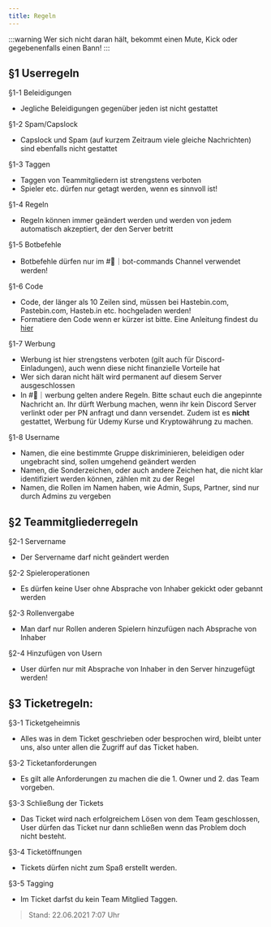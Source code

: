 ```yaml
---
title: Regeln
---
```


:::warning
Wer sich nicht daran hält, bekommt einen Mute, Kick oder gegebenenfalls einen Bann!
:::

## §1 Userregeln

§1-1 Beleidigungen

- Jegliche Beleidigungen gegenüber jeden ist nicht gestattet

§1-2 Spam/Capslock

- Capslock und Spam (auf kurzem Zeitraum viele gleiche Nachrichten) sind ebenfalls nicht gestattet

§1-3 Taggen

- Taggen von Teammitgliedern ist strengstens verboten
- Spieler etc. dürfen nur getagt werden, wenn es sinnvoll ist!

§1-4 Regeln

- Regeln können immer geändert werden und werden von jedem automatisch akzeptiert, der den Server betritt

§1-5 Botbefehle

- Botbefehle dürfen nur im #:robot:｜bot-commands Channel verwendet werden!

§1-6 Code

- Code, der länger als 10 Zeilen sind, müssen bei Hastebin.com, Pastebin.com, Hasteb.in etc. hochgeladen werden!
- Formatiere den Code wenn er kürzer ist bitte. Eine Anleitung findest du [hier](https://support.discordapp.com/hc/de/articles/210298617-Markdown-Text-101-Chat-Formatierung-Fett-Kursiv-Unterstrichen-)

§1-7 Werbung

- Werbung ist hier strengstens verboten (gilt auch für Discord-Einladungen), auch wenn diese nicht finanzielle Vorteile hat
- Wer sich daran nicht hält wird permanent auf diesem Server ausgeschlossen
- In #:notebook_with_decorative_cover:｜werbung gelten andere Regeln. Bitte schaut euch die angepinnte Nachricht an. Ihr dürft Werbung machen, wenn ihr kein Discord Server verlinkt oder per PN anfragt und dann versendet. Zudem ist es **nicht** gestattet, Werbung für Udemy Kurse und Kryptowährung zu machen.

§1-8 Username

- Namen, die eine bestimmte Gruppe diskriminieren, beleidigen oder ungebracht sind, sollen umgehend geändert werden
- Namen, die Sonderzeichen, oder auch andere Zeichen hat, die nicht klar identifiziert werden können, zählen mit zu der Regel
- Namen, die Rollen im Namen haben, wie Admin, Sups, Partner, sind nur durch Admins zu vergeben

## §2 Teammitgliederregeln

§2-1 Servername

- Der Servername darf nicht geändert werden

§2-2 Spieleroperationen

- Es dürfen keine User ohne Absprache von Inhaber gekickt oder gebannt werden

§2-3 Rollenvergabe

- Man darf nur Rollen anderen Spielern hinzufügen nach Absprache von Inhaber

§2-4 Hinzufügen von Usern

- User dürfen nur mit Absprache von Inhaber in den Server hinzugefügt werden!

## §3 Ticketregeln:

§3-1 Ticketgeheimnis

- Alles was in dem Ticket geschrieben oder besprochen wird, bleibt unter uns, also unter allen die Zugriff auf das Ticket haben.

§3-2 Ticketanforderungen

- Es gilt alle Anforderungen zu machen die die 1. Owner und 2. das Team vorgeben.

§3-3 Schließung der Tickets

- Das Ticket wird nach erfolgreichem Lösen von dem Team geschlossen, User dürfen das Ticket nur dann schließen wenn das Problem doch nicht besteht.

§3-4 Ticketöffnungen

- Tickets dürfen nicht zum Spaß erstellt werden.

§3-5 Tagging

- Im Ticket darfst du kein Team Mitglied Taggen.


> Stand: 22.06.2021 7:07 Uhr
